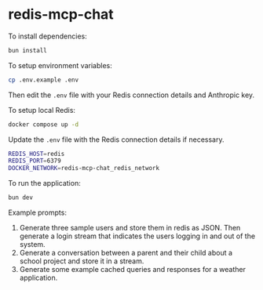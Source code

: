 # redis-mcp-chat

To install dependencies:

```bash
bun install
```

To setup environment variables:

```bash
cp .env.example .env
```

Then edit the `.env` file with your Redis connection details and Anthropic key.

To setup local Redis:

```bash
docker compose up -d
```

Update the `.env` file with the Redis connection details if necessary.

```bash
REDIS_HOST=redis
REDIS_PORT=6379
DOCKER_NETWORK=redis-mcp-chat_redis_network
```

To run the application:

```bash
bun dev
```

Example prompts:

1. Generate three sample users and store them in redis as JSON. Then generate a login stream that indicates the users logging in and out of the system.
1. Generate a conversation between a parent and their child about a school project and store it in a stream.
1. Generate some example cached queries and responses for a weather application.
